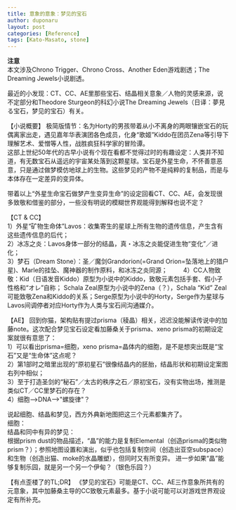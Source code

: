 ```yaml
---
title: 意象的意象：梦见的宝石
author: duponaru
layout: post
categories: [Reference]
tags: [Kato-Masato, stone]
---
```


**注意**  
本文涉及Chrono Trigger、Chrono Cross、Another Eden游戏剧透；The Dreaming Jewels小说剧透。   

最近的小发现：CT、CC、AE里那些宝石、结晶相关意象／人物的灵感来源，说不定部分和Theodore Sturgeon的科幻小说The Dreaming Jewels（日译：夢見る宝石，梦见的宝石）有关。  

【小说概要】 
极简版情节：名为Horty的男孩带着从小不离身的两眼镶嵌宝石的玩偶离家出走，遇见嘉年华表演团各色成员，化身“歌姬”Kiddo在团员Zena等引导下理解艺术、爱憎等人性，战胜疯狂科学家的冒险谭。    
这部上世纪50年代的古早小说有个现在看都不觉得过时的有趣设定：人类并不知道，有无数宝石从遥远的宇宙某处落到这颗星球。宝石是外星生命，不怀善意恶意，只是通过做梦模仿地球上的生物。这些梦见的产物不是纯粹的复制品，而是与本体存在一定差异的变异体。  

带着以上“外星生命宝石做梦产生变异生命”的设定回看CT、CC、AE，会发现很多致敬和借鉴的部分，一些没有明说的模糊世界观能得到解释也说不定？  

【CT & CC】  
1）外星“矿物生命体”Lavos：收集寄生的星球上所有生物的遗传信息，产生含有这些遗传信息的后代；  
2）冰冻之炎：Lavos身体一部分的结晶，真・冰冻之炎能促进生物“变化”／进化；  
3）梦石（Dream Stone）：圣／魔剑Grandorion(=Grand Orion=坠落地上的猎户星)、Marle的挂坠、魔神器的制作原料，和冰冻之炎同源；  　　
4）CC人物致敬：Kid（日语发音Kiddo）原型为小说中的Kiddo，致敬元素包括手套、假小子性格和“オレ”自称； Schala Zeal原型为小说中的Zena（？），Schala “Kid” Zeal可能致敬Zena和Kiddo的关系；Serge原型为小说中的Horty，Serge作为星球与Lavos间调停者对应Horty作为人类与宝石间沟通媒介。    

【AE】 
回到你猫，架构贴有提过prisma（稜晶）相关，迟迟没能解读传说中的加藤note。这次配合梦见宝石设定看加藤桑关于prisma、xeno prisma的初期设定案就很有意思了：  
<span class="image centered"><img src="{{ '/assets/post_img/2020-07-17/prisma.jpg' | relative_url }}" alt="" /></span>  
1）可以看出prisma=细胞，xeno prisma=晶体内的细胞，是不是想突出既是“宝石”又是“生命体”这点呢？  
2）第1部时之暗里出现的“原初星石”很像结晶内的胚胎，结晶形状和初期设定案图右列中相似；  
3）至于打造圣剑的“秘石”／太古的秩序之石／原初宝石，没有实物出场，推测是类似CT／CC里梦石的存在？    
4）细胞-->DNA-->"螺旋律"？  

说起细胞、结晶和梦见，西方外典新地图把这三个元素都集齐了。    
细胞：  
<span class="image centered"><img src="{{ '/assets/post_img/2020-07-17/cell.png' | relative_url }}" alt="" /></span>  
结晶和同中有异的梦见：  
<span class="image centered"><img src="{{ '/assets/post_img/2020-07-17/dream.png' | relative_url }}" alt="" /></span>  
根据prism dust的物品描述，“晶”的能力是复制Elemental（创造prisma的类似物prism？）；参照地图设置和演出，似乎也包括复制空间（创造出亚空subspace）和生物（创造出猫、moke的水晶雕塑），但同时又有所变异。  进一步如果“晶”能够复制乐园，就是另一个另一个伊甸？（银色乐园？）

【有点歪楼了的TL;DR】
《梦见的宝石》可能是CT、CC、AE三作意象所共有的元意象，其中加藤桑主导的CC致敬元素最多。基于小说可能可以对游戏世界观设定有所补充。  

